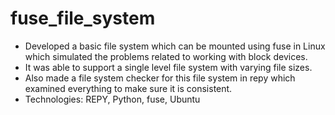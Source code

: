 # fuse_file_system
*	Developed a basic file system which can be mounted using fuse in Linux which simulated the problems related to working with block devices.
*	It was able to support a single level file system with varying file sizes.
*	Also made a file system checker for this file system in repy which examined everything to make sure it is consistent.
*	Technologies: REPY, Python, fuse, Ubuntu

